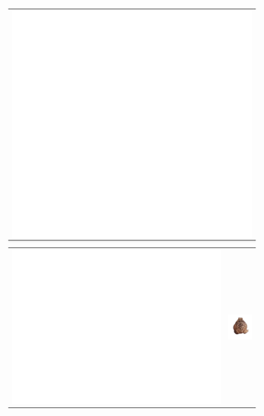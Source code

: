 <table width="2000">
<tr>
<td width="2000"><img align="center" width="100%" alt="🦑" src="/bigass.svg"></td>
</tr>
</table>
<table>
<tr>
<td><img align="" width="" alt="🦑" src="/bottom.svg"></td>
<td><img align="" width="100%" alt="🦑" src="/frog.gif"></td>
</tr>
</table>
